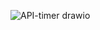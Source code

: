 ![API-timer drawio](https://user-images.githubusercontent.com/72239384/138616972-d80a5396-8635-4243-8daa-31df2e6b1175.png)
